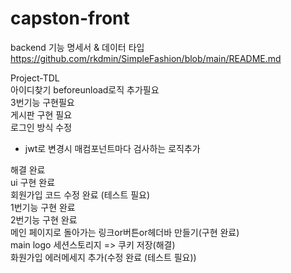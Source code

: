 # capston-front

backend 기능 명세서 & 데이터 타입
https://github.com/rkdmin/SimpleFashion/blob/main/README.md

Project-TDL  
아이디찾기 beforeunload로직 추가필요     
3번기능 구현필요  
게시판 구현 필요  
로그인 방식 수정  
- jwt로 변경시 매컴포넌트마다 검사하는 로직추가  

해결 완료  
ui 구현 완료  
회원가입 코드 수정 완료 (테스트 필요)  
1번기능 구현 완료    
2번기능 구현 완료      
메인 페이지로 돌아가는 링크or버튼or헤더바 만들기(구현 완료)    
main logo 세션스토리지 => 쿠키 저장(해결)    
화원가입 에러메세지 추가(수정 완료 (테스트 필요))      



